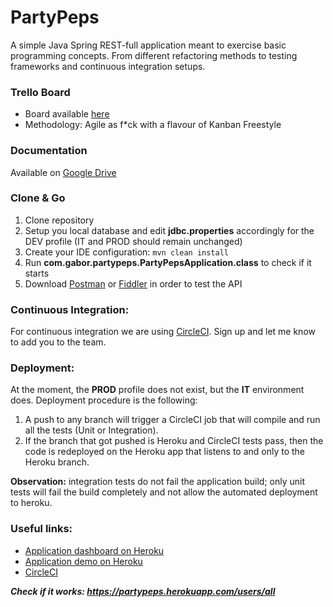 # PartyPeps

A simple Java Spring REST-full application meant to exercise basic programming concepts. From different refactoring methods to testing
frameworks and continuous integration setups.



### Trello Board

 * Board available [here](https://trello.com/b/ANK14c63/partypeps)
 * Methodology: Agile as f*ck with a flavour of Kanban Freestyle



### Documentation

Available on [Google Drive](https://drive.google.com/drive/folders/1jC2TNsvXGO7mnBnm5ZCRgGYg29s5uUdr)



### Clone & Go

1. Clone repository
2. Setup you local database and edit **jdbc.properties** accordingly for the DEV profile (IT and PROD should remain unchanged)
3. Create your IDE configuration: `mvn clean install`
4. Run **com.gabor.partypeps.PartyPepsApplication.class** to check if it starts
5. Download [Postman](https://www.postman.com) or [Fiddler](https://www.telerik.com/download/fiddler-everywhere) in order to test the API

### Continuous Integration:

For continuous integration we are using [CircleCI](https://circleci.com/signup).
Sign up and let me know to add you to the team.



### Deployment:

At the moment, the **PROD** profile does not exist, but the **IT** environment does.
Deployment procedure is the following:
1. A push to any branch will trigger a CircleCI job that will compile and run all the tests (Unit or Integration).
2. If the branch that got pushed is Heroku and CircleCI tests pass, then the code is redeployed on the Heroku app that listens to and only to the Heroku branch.

**Observation:** integration tests do not fail the application build; 
only unit tests will fail the build completely and not allow the automated deployment to heroku.



### Useful links:

* [Application dashboard on Heroku](https://dashboard.heroku.com/apps/partypeps)
* [Application demo on Heroku](https://partypeps.herokuapp.com)
* [CircleCI](https://circleci.com/gh/Gabor132/PartyPep)



***Check if it works: https://partypeps.herokuapp.com/users/all***
